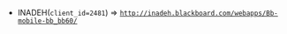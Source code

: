  - INADEH(`client_id=2481`) => [`http://inadeh.blackboard.com/webapps/Bb-mobile-bb_bb60/`](http://inadeh.blackboard.com/webapps/Bb-mobile-bb_bb60/)
